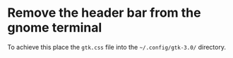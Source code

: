 # Remove the header bar from the gnome terminal
To achieve this place the `gtk.css` file into the `~/.config/gtk-3.0/` directory.
